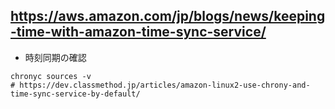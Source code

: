 https://aws.amazon.com/jp/blogs/news/keeping-time-with-amazon-time-sync-service/
- 

- 時刻同期の確認
```
chronyc sources -v
# https://dev.classmethod.jp/articles/amazon-linux2-use-chrony-and-time-sync-service-by-default/
```
